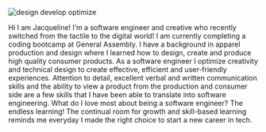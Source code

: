 
![design develop optimize](https://github.com/jpineda48/jpineda48/assets/135978440/0b6db802-50d8-46ab-a0f6-01f2ef8a1180)

Hi I am Jacqueline! I’m a software engineer and creative who recently switched from the tactile to the digital world! I am currently completing a coding bootcamp at General Assembly. I have a background in apparel production and design where I learned how to design, create and produce high quality consumer products. As a software engineer I optimize creativity and technical design to create effective, efficient and user-friendly experiences. Attention to detail, excellent verbal and written communication skills and the ability to view a product from the production and consumer side are a few skills that I have been able to translate into software engineering. What do I love most about being a software engineer? The endless learning! The continual room for growth and skill-based learning reminds me everyday I made the right choice to start a new career in tech.
